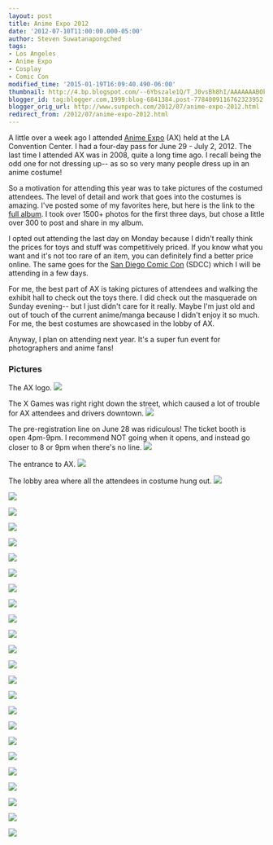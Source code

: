 ```yaml
---
layout: post
title: Anime Expo 2012
date: '2012-07-10T11:00:00.000-05:00'
author: Steven Suwatanapongched
tags:
- Los Angeles
- Anime Expo
- Cosplay
- Comic Con
modified_time: '2015-01-19T16:09:40.490-06:00'
thumbnail: http://4.bp.blogspot.com/--6Ybszale1Q/T_J0vsBh8hI/AAAAAAABOk8/ICCztv5riXQ/s600/2012-06-29+at+14-45-39.jpg
blogger_id: tag:blogger.com,1999:blog-6841384.post-7784009116762323952
blogger_orig_url: http://www.sunpech.com/2012/07/anime-expo-2012.html
redirect_from: /2012/07/anime-expo-2012.html
---
```


A little over a week ago I attended <a href="http://www.anime-expo.org/">Anime Expo</a> (AX) held at the LA Convention Center. I had a four-day pass for June 29 - July 2, 2012. The last time I attended AX was in 2008, quite a long time ago. I recall being the odd one for not dressing up-- as so so very many people dress up in an anime costume!

So a motivation for attending this year was to take pictures of the costumed attendees. The level of detail and work that goes into the costumes is amazing. I've posted some of my favorites here, but here is the link to the <a href="https://picasaweb.google.com/101693597219413173200/2012AnimeExpo">full album</a>. I took over 1500+ photos for the first three days, but chose a little over 300 to post and share in my album.

I opted out attending the last day on Monday because I didn't really think the prices for toys and stuff was competitively priced. If you know what you want and it's not too rare of an item, you can definitely find a better price online. The same goes for the <a href="http://comic-con.org/">San Diego Comic Con</a> (SDCC) which I will be attending in a few days.

For me, the best part of AX is taking pictures of attendees and walking the exhibit hall to check out the toys there. I did check out the masquerade on Sunday evening-- but I just didn't care for it really. Maybe I'm just old and out of touch of the current anime/manga because I didn't enjoy it so much. For me, the best costumes are showcased in the lobby of AX.

Anyway, I plan on attending next year. It's a super fun event for photographers and anime fans!

### Pictures

The AX logo.
<a href="http://4.bp.blogspot.com/--6Ybszale1Q/T_J0vsBh8hI/AAAAAAABOk8/ICCztv5riXQ/s600/2012-06-29+at+14-45-39.jpg"><img border="0" src="http://4.bp.blogspot.com/--6Ybszale1Q/T_J0vsBh8hI/AAAAAAABOk8/ICCztv5riXQ/s600/2012-06-29+at+14-45-39.jpg" /></a>

The X Games was right right down the street, which caused a lot of trouble for AX attendees and drivers downtown.
<a href="http://2.bp.blogspot.com/-Itz9u-y2awk/T_J1hthc8hI/AAAAAAABOps/FJy_XV1n4nI/s600/2012-06-29+at+14-47-34.jpg"><img border="0" src="http://2.bp.blogspot.com/-Itz9u-y2awk/T_J1hthc8hI/AAAAAAABOps/FJy_XV1n4nI/s600/2012-06-29+at+14-47-34.jpg" /></a>

The pre-registration line on June 28 was ridiculous! The ticket booth is open 4pm-9pm. I recommend NOT going when it opens, and instead go closer to 8 or 9pm when there's no line.
<a href="http://4.bp.blogspot.com/-ECA6CpN181w/T_J0xra9S3I/AAAAAAABOlM/Ds5mDnx9Fgk/s600/2012-06-28+at+16-43-08.jpg"><img border="0" src="http://4.bp.blogspot.com/-ECA6CpN181w/T_J0xra9S3I/AAAAAAABOlM/Ds5mDnx9Fgk/s600/2012-06-28+at+16-43-08.jpg" /></a>

The entrance to AX.
<a href="http://1.bp.blogspot.com/-7nmSupQAQHE/T_J01OhAs7I/AAAAAAABOlk/u9SOJ-zopzw/s600/2012-06-28+at+18-43-10.jpg"><img border="0" src="http://1.bp.blogspot.com/-7nmSupQAQHE/T_J01OhAs7I/AAAAAAABOlk/u9SOJ-zopzw/s600/2012-06-28+at+18-43-10.jpg" /></a>

The lobby area where all the attendees in costume hung out.
<img border="0" src="http://3.bp.blogspot.com/-sBNplAlqfVo/T_J24ASi8SI/AAAAAAABOyA/rqF7hfDjdxA/s600/2012-06-30+at+13-41-12.jpg" />

<a href="http://2.bp.blogspot.com/-vHoWOm2yYTY/T_J09QRhioI/AAAAAAABOmc/OmTFDXJ9nJE/s600/2012-06-29+at+13-31-41.jpg"><img border="0" src="http://2.bp.blogspot.com/-vHoWOm2yYTY/T_J09QRhioI/AAAAAAABOmc/OmTFDXJ9nJE/s600/2012-06-29+at+13-31-41.jpg" /></a>

<a href="http://3.bp.blogspot.com/-VomNlSlszHU/T_J1AAIWKiI/AAAAAAABOms/_7BRhZHNIxY/s600/2012-06-29+at+13-35-34.jpg"><img border="0" src="http://3.bp.blogspot.com/-VomNlSlszHU/T_J1AAIWKiI/AAAAAAABOms/_7BRhZHNIxY/s600/2012-06-29+at+13-35-34.jpg" /></a>

<a href="http://4.bp.blogspot.com/-dfApFpfweos/T_J1Ce6jKKI/AAAAAAABOm8/pQdQQ0EHwU8/s600/2012-06-29+at+13-38-37.jpg"><img border="0" src="http://4.bp.blogspot.com/-dfApFpfweos/T_J1Ce6jKKI/AAAAAAABOm8/pQdQQ0EHwU8/s600/2012-06-29+at+13-38-37.jpg" /></a>

<a href="http://1.bp.blogspot.com/-vwUixSsY-lI/T_J1MWLkawI/AAAAAAABOoE/wPGys_FoXiA/s600/2012-06-29+at+14-00-01.jpg"><img border="0" src="http://1.bp.blogspot.com/-vwUixSsY-lI/T_J1MWLkawI/AAAAAAABOoE/wPGys_FoXiA/s600/2012-06-29+at+14-00-01.jpg" /></a>

<a href="http://4.bp.blogspot.com/-Ew02KrByYlw/T_J1QaWvDFI/AAAAAAABOoc/H38REO7-Bow/s600/2012-06-29+at+14-29-03.jpg"><img border="0" src="http://4.bp.blogspot.com/-Ew02KrByYlw/T_J1QaWvDFI/AAAAAAABOoc/H38REO7-Bow/s600/2012-06-29+at+14-29-03.jpg" /></a>

<a href="http://4.bp.blogspot.com/-7RbN-UUezGA/T_J1UM7xxaI/AAAAAAABOos/Yb2nIQ1106w/s600/2012-06-29+at+14-34-30.jpg"><img border="0" src="http://4.bp.blogspot.com/-7RbN-UUezGA/T_J1UM7xxaI/AAAAAAABOos/Yb2nIQ1106w/s600/2012-06-29+at+14-34-30.jpg" /></a>

<a href="http://1.bp.blogspot.com/-9bDKQDeWN0g/T_J1ZRLYvMI/AAAAAAABOo8/Zfl-KNIwyg0/s600/2012-06-29+at+14-35-45.jpg"><img border="0" src="http://1.bp.blogspot.com/-9bDKQDeWN0g/T_J1ZRLYvMI/AAAAAAABOo8/Zfl-KNIwyg0/s600/2012-06-29+at+14-35-45.jpg" /></a>

<a href="http://3.bp.blogspot.com/-6OIP52jpROc/T_J1aWkWByI/AAAAAAABOpE/gun2wZzFImY/s600/2012-06-29+at+14-39-36.jpg"><img border="0" src="http://3.bp.blogspot.com/-6OIP52jpROc/T_J1aWkWByI/AAAAAAABOpE/gun2wZzFImY/s600/2012-06-29+at+14-39-36.jpg" /></a>

<a href="http://1.bp.blogspot.com/-cNYNqegJM2U/T_J13GHO3FI/AAAAAAABOr0/eBhQJtTY1iQ/s600/2012-06-29+at+15-46-10.jpg"><img border="0" src="http://1.bp.blogspot.com/-cNYNqegJM2U/T_J13GHO3FI/AAAAAAABOr0/eBhQJtTY1iQ/s600/2012-06-29+at+15-46-10.jpg" /></a>

<a href="http://4.bp.blogspot.com/-QKkuy8YBFZw/T_J2LZuubbI/AAAAAAABOt0/hFSTupUv9_s/s600/2012-06-29+at+16-12-04.jpg"><img border="0" src="http://4.bp.blogspot.com/-QKkuy8YBFZw/T_J2LZuubbI/AAAAAAABOt0/hFSTupUv9_s/s600/2012-06-29+at+16-12-04.jpg" /></a>

<a href="http://3.bp.blogspot.com/-YKrrhRg6SYc/T_J2TxTlEBI/AAAAAAABOuk/qRc20PlKif8/s600/2012-06-29+at+16-23-13.jpg"><img border="0" src="http://3.bp.blogspot.com/-YKrrhRg6SYc/T_J2TxTlEBI/AAAAAAABOuk/qRc20PlKif8/s600/2012-06-29+at+16-23-13.jpg" /></a>

<a href="http://1.bp.blogspot.com/-NjT6EOEHFsQ/T_J2oGS8N1I/AAAAAAABOwU/VjlAtoZTyhI/s600/2012-06-29+at+17-12-25.jpg"><img border="0" src="http://1.bp.blogspot.com/-NjT6EOEHFsQ/T_J2oGS8N1I/AAAAAAABOwU/VjlAtoZTyhI/s600/2012-06-29+at+17-12-25.jpg" /></a>

<a href="http://2.bp.blogspot.com/-OQ6JYnKhe4I/T_J21hCyaVI/AAAAAAABOxw/yuKBPvVhoxk/s600/2012-06-29+at+17-45-03.jpg"><img border="0" src="http://2.bp.blogspot.com/-OQ6JYnKhe4I/T_J21hCyaVI/AAAAAAABOxw/yuKBPvVhoxk/s600/2012-06-29+at+17-45-03.jpg" /></a>

<a href="http://2.bp.blogspot.com/-w3xcK846_a0/T_J3L0Vj4GI/AAAAAAABO0A/hIOpUcXXyE0/s600/2012-06-30+at+14-08-48.jpg"><img border="0" src="http://2.bp.blogspot.com/-w3xcK846_a0/T_J3L0Vj4GI/AAAAAAABO0A/hIOpUcXXyE0/s600/2012-06-30+at+14-08-48.jpg" /></a>

<a href="http://3.bp.blogspot.com/-W7TZp2pDXxs/T_J3lRAYt3I/AAAAAAABO2g/wgPsN0MM7GE/s600/2012-06-30+at+14-59-43.jpg"><img border="0" src="http://3.bp.blogspot.com/-W7TZp2pDXxs/T_J3lRAYt3I/AAAAAAABO2g/wgPsN0MM7GE/s600/2012-06-30+at+14-59-43.jpg" /></a>

<a href="http://1.bp.blogspot.com/-6n8xbtDeMh0/T_J3_jx4tKI/AAAAAAABO5I/RpC8fea224Y/s600/2012-06-30+at+16-34-48.jpg"><img border="0" src="http://1.bp.blogspot.com/-6n8xbtDeMh0/T_J3_jx4tKI/AAAAAAABO5I/RpC8fea224Y/s600/2012-06-30+at+16-34-48.jpg" /></a>

<a href="http://3.bp.blogspot.com/-2pALCaRgurQ/T_J4sBXO2ZI/AAAAAAABO9Y/nJMgoLzcFMY/s600/2012-07-01+at+12-32-15.jpg"><img border="0" src="http://3.bp.blogspot.com/-2pALCaRgurQ/T_J4sBXO2ZI/AAAAAAABO9Y/nJMgoLzcFMY/s600/2012-07-01+at+12-32-15.jpg" /></a>

<a href="http://3.bp.blogspot.com/-X8pC0tMqU5c/T_J4-wVxXqI/AAAAAAABO_Q/G-93jGyPCPI/s600/2012-07-01+at+13-06-52.jpg"><img border="0" src="http://3.bp.blogspot.com/-X8pC0tMqU5c/T_J4-wVxXqI/AAAAAAABO_Q/G-93jGyPCPI/s600/2012-07-01+at+13-06-52.jpg" /></a>

<a href="http://3.bp.blogspot.com/-iSiN4ckMWPA/T_J5LIZxb1I/AAAAAAABPAo/IWaF-TSQxzc/s600/2012-07-01+at+13-19-17.jpg"><img border="0" src="http://3.bp.blogspot.com/-iSiN4ckMWPA/T_J5LIZxb1I/AAAAAAABPAo/IWaF-TSQxzc/s600/2012-07-01+at+13-19-17.jpg" /></a>

<a href="http://1.bp.blogspot.com/-Vysw95BrIPw/T_J8DHf-k6I/AAAAAAABPBw/dkXi0lKENqA/s600/2012-07-01+at+13-27-26.jpg"><img border="0" src="http://1.bp.blogspot.com/-Vysw95BrIPw/T_J8DHf-k6I/AAAAAAABPBw/dkXi0lKENqA/s600/2012-07-01+at+13-27-26.jpg" /></a>

<a href="http://2.bp.blogspot.com/-N6Pb5wen7UI/T_J8eJ1P-xI/AAAAAAABPEQ/A8SG1B_6OOE/s600/2012-07-01+at+15-10-01.jpg"><img border="0" src="http://2.bp.blogspot.com/-N6Pb5wen7UI/T_J8eJ1P-xI/AAAAAAABPEQ/A8SG1B_6OOE/s600/2012-07-01+at+15-10-01.jpg" /></a>

<a href="http://3.bp.blogspot.com/-2gR6PZDIaRc/T_J83DKJBwI/AAAAAAABPGg/bcNyelB4IVs/s600/2012-07-01+at+15-30-21.jpg"><img border="0" src="http://3.bp.blogspot.com/-2gR6PZDIaRc/T_J83DKJBwI/AAAAAAABPGg/bcNyelB4IVs/s600/2012-07-01+at+15-30-21.jpg" /></a>

<a href="http://3.bp.blogspot.com/-roh_otebhi0/T_J8_chvN4I/AAAAAAABPHY/KQrMN6cX0j0/s600/2012-07-01+at+16-03-09.jpg"><img border="0" src="http://3.bp.blogspot.com/-roh_otebhi0/T_J8_chvN4I/AAAAAAABPHY/KQrMN6cX0j0/s600/2012-07-01+at+16-03-09.jpg" /></a>
